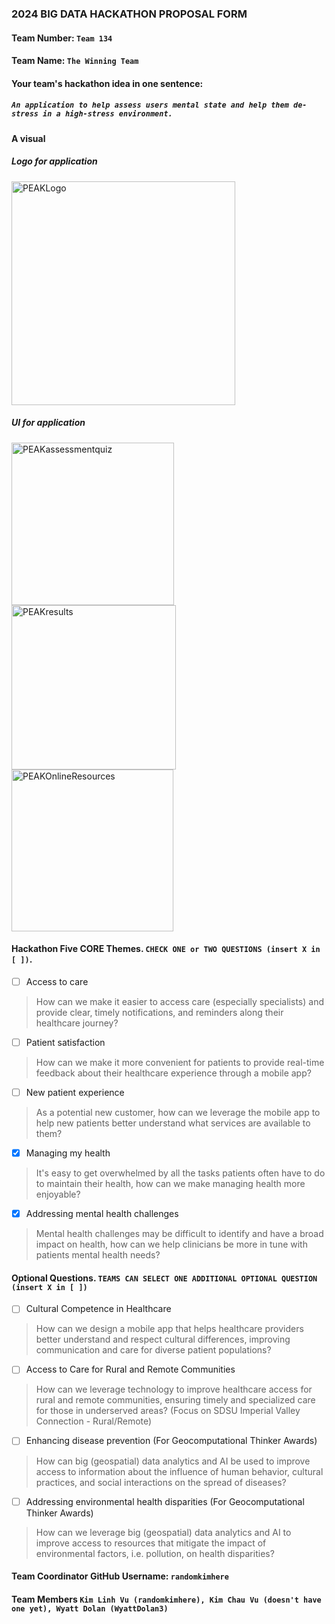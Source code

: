 ### 2024 BIG DATA HACKATHON PROPOSAL FORM

#### Team Number: `Team 134`  

#### Team Name: `The Winning Team`    
  
#### Your team's hackathon idea in one sentence:
##### `An application to help assess users mental state and help them de-stress in a high-stress environment.`


#### A visual
##### Logo for application
<img width="358" alt="PEAKLogo" src="https://github.com/user-attachments/assets/e7a08912-70f2-4c0e-992b-332e7dc86db3">

##### UI for application
<img width="260" alt="PEAKassessmentquiz" src="https://github.com/user-attachments/assets/653c7982-3e1a-4fbf-ab14-c9fc14dd985e">
<img width="263" alt="PEAKresults" src="https://github.com/user-attachments/assets/868016b6-817e-4b14-95f0-c3d5b88fe831">
<img width="259" alt="PEAKOnlineResources" src="https://github.com/user-attachments/assets/9c38696a-5eb2-4a49-8e0c-cab555e97d02"> 

<!--
#### Theme: Enhancing Healthcareâ€™s Digital Front Door
#### - Digital solutions to help increase access, manage health, and improve patient satisfaction along the healthcare journey -  
-->

#### Hackathon Five CORE Themes. `CHECK ONE or TWO QUESTIONS (insert X in [ ])`.
- [ ] Access to care
> How can we make it easier to access care (especially specialists) and provide clear, timely notifications, and reminders along their healthcare journey?
- [ ] Patient satisfaction
> How can we make it more convenient for patients to provide real-time feedback about their healthcare experience through a mobile app?
- [ ] New patient experience
> As a potential new customer, how can we leverage the mobile app to help new patients better understand what services are available to them?
- [X] Managing my health
> It's easy to get overwhelmed by all the tasks patients often have to do to maintain their health, how can we make managing health more enjoyable?
- [X] Addressing mental health challenges
> Mental health challenges may be difficult to identify and have a broad impact on health, how can we help clinicians be more in tune with patients mental health needs?

#### Optional Questions. `TEAMS CAN SELECT ONE ADDITIONAL OPTIONAL QUESTION (insert X in [ ])`
- [ ] Cultural Competence in Healthcare
> How can we design a mobile app that helps healthcare providers better understand and respect cultural differences, improving communication and care for diverse patient populations?
- [ ] Access to Care for Rural and Remote Communities
> How can we leverage technology to improve healthcare access for rural and remote communities, ensuring timely and specialized care for those in underserved areas? (Focus on SDSU Imperial Valley Connection - Rural/Remote)
- [ ] Enhancing disease prevention (For Geocomputational Thinker Awards)
> How can big (geospatial) data analytics and AI be used to improve access to information about the influence of human behavior, cultural practices, and social interactions on the spread of diseases?
- [ ] Addressing environmental health disparities (For Geocomputational Thinker Awards)
> How can we leverage big (geospatial) data analytics and AI to improve access to resources that mitigate the impact of environmental factors, i.e. pollution, on health disparities?


#### Team Coordinator GitHub Username: `randomkimhere`

#### Team Members `Kim Linh Vu (randomkimhere), Kim Chau Vu (doesn't have one yet), Wyatt Dolan (WyattDolan3)`

